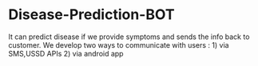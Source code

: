 # Disease-Prediction-BOT
It can predict disease if we provide symptoms and sends the info back to customer.
We develop two ways to communicate with users : 1) via SMS,USSD APIs 2) via android app
